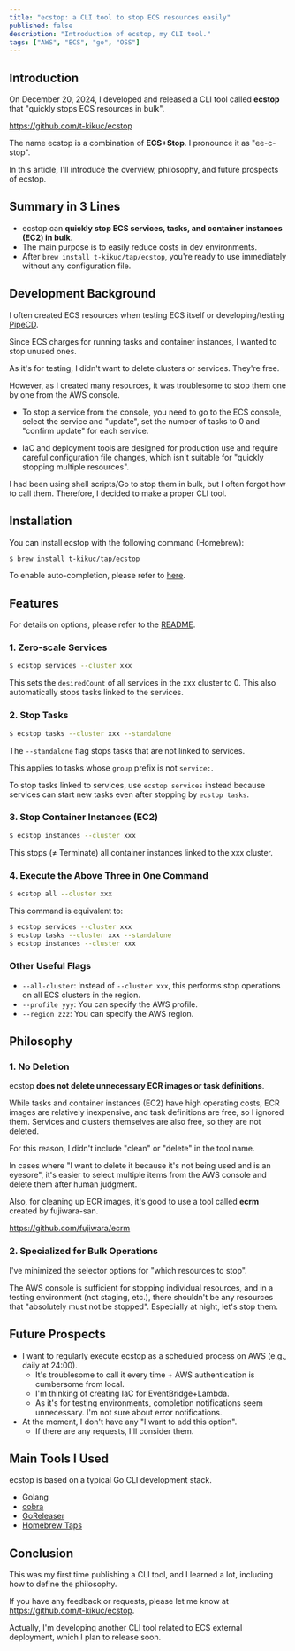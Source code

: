 ```yaml
---
title: "ecstop: a CLI tool to stop ECS resources easily"
published: false
description: "Introduction of ecstop, my CLI tool."
tags: ["AWS", "ECS", "go", "OSS"]
---
```


## Introduction

On December 20, 2024, I developed and released a CLI tool called **ecstop** that "quickly stops ECS resources in bulk".

https://github.com/t-kikuc/ecstop

The name ecstop is a combination of **ECS+Stop**. I pronounce it as "ee-c-stop".

In this article, I'll introduce the overview, philosophy, and future prospects of ecstop.

## Summary in 3 Lines

- ecstop can **quickly stop ECS services, tasks, and container instances (EC2) in bulk**.
- The main purpose is to easily reduce costs in dev environments.
- After `brew install t-kikuc/tap/ecstop`, you're ready to use immediately without any configuration file.

## Development Background

I often created ECS resources when testing ECS itself or developing/testing [PipeCD](https://pipecd.dev).

Since ECS charges for running tasks and container instances, I wanted to stop unused ones.

As it's for testing, I didn't want to delete clusters or services. They're free.

However, as I created many resources, it was troublesome to stop them one by one from the AWS console.

- To stop a service from the console, you need to  go to the ECS console,  select the service and "update",  set the number of tasks to 0 and "confirm update" for each service.

- IaC and deployment tools are designed for production use and require careful configuration file changes, which isn't suitable for "quickly stopping multiple resources".

I had been using shell scripts/Go to stop them in bulk, but I often forgot how to call them.
Therefore, I decided to make a proper CLI tool.

## Installation

You can install ecstop with the following command (Homebrew):

```bash
$ brew install t-kikuc/tap/ecstop
```

To enable auto-completion, please refer to [here](https://github.com/t-kikuc/ecstop?tab=readme-ov-file#auto-completion).

## Features

For details on options, please refer to the [README](https://github.com/t-kikuc/ecstop).

### 1. Zero-scale Services

```bash
$ ecstop services --cluster xxx
```

This sets the `desiredCount` of all services in the xxx cluster to 0. This also automatically stops tasks linked to the services.

### 2. Stop Tasks

```bash
$ ecstop tasks --cluster xxx --standalone
```

The `--standalone` flag stops tasks that are not linked to services.

This applies to tasks whose `group` prefix is not `service:`.

To stop tasks linked to services, use `ecstop services` instead because services can start new tasks even after stopping by `ecstop tasks`.

### 3. Stop Container Instances (EC2)

```bash
$ ecstop instances --cluster xxx
```

This stops (≠ Terminate) all container instances linked to the xxx cluster.

### 4. Execute the Above Three in One Command

```bash
$ ecstop all --cluster xxx
```

This command is equivalent to:

```bash
$ ecstop services --cluster xxx
$ ecstop tasks --cluster xxx --standalone
$ ecstop instances --cluster xxx
```

### Other Useful Flags

- `--all-cluster`: Instead of `--cluster xxx`, this performs stop operations on all ECS clusters in the region.
- `--profile yyy`: You can specify the AWS profile.
- `--region zzz`: You can specify the AWS region.

## Philosophy

### 1. No Deletion

ecstop **does not delete unnecessary ECR images or task definitions**.

While tasks and container instances (EC2) have high operating costs, ECR images are relatively inexpensive, and task definitions are free, so I ignored them. Services and clusters themselves are also free, so they are not deleted.

For this reason, I didn't include "clean" or "delete" in the tool name.

In cases where "I want to delete it because it's not being used and is an eyesore", it's easier to select multiple items from the AWS console and delete them after human judgment.

Also, for cleaning up ECR images, it's good to use a tool called **ecrm** created by fujiwara-san.

https://github.com/fujiwara/ecrm

### 2. Specialized for Bulk Operations

I've minimized the selector options for "which resources to stop".

The AWS console is sufficient for stopping individual resources, and in a testing environment (not staging, etc.), there shouldn't be any resources that "absolutely must not be stopped". Especially at night, let's stop them.

## Future Prospects

- I want to regularly execute ecstop as a scheduled process on AWS (e.g., daily at 24:00).
  - It's troublesome to call it every time + AWS authentication is cumbersome from local.
  - I'm thinking of creating IaC for EventBridge+Lambda.
  - As it's for testing environments, completion notifications seem unnecessary. I'm not sure about error notifications.
- At the moment, I don't have any "I want to add this option".
  - If there are any requests, I'll consider them.

## Main Tools I Used

ecstop is based on a typical Go CLI development stack.

- Golang
- [cobra](https://github.com/spf13/cobra)
- [GoReleaser](https://goreleaser.com/)
- [Homebrew Taps](https://docs.brew.sh/Taps)

## Conclusion

This was my first time publishing a CLI tool, and I learned a lot, including how to define the philosophy.

If you have any feedback or requests, please let me know at https://github.com/t-kikuc/ecstop.

Actually, I'm developing another CLI tool related to ECS external deployment, which I plan to release soon.
